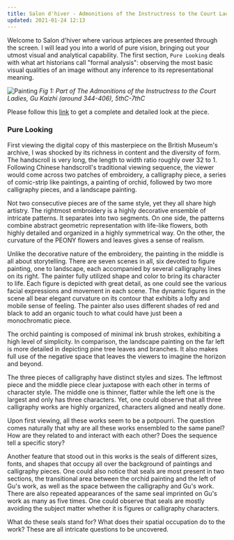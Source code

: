 ```yaml
---
title: Salon d'hiver - Admonitions of the Instructress to the Court Ladies
updated: 2021-01-24 12:13
---
```



Welcome to Salon d'hiver where various artpieces are presented through the screen. I will lead you into a world of pure vision, bringing out your utmost visual and analytical capability. The first section, `Pure Looking` deals with what art historians call "formal analysis": observing the most basic visual qualities of an image without any inference to its representational meaning.

![Painting](https://lh3.googleusercontent.com/joqNC1MPWjjPRPeqEnMsURxE0G1VaUQBgeqE7-Rg-xg0P48O8npxnrWXyRV9c9doZ5M30vXQmIJT9TvOW3LhMHdHUBFd=s2048)
*Fig 1: Part of The Admonitions of the Instructress to the Court Ladies, Gu Kaizhi (around 344-406), 5thC-7thC*

Please follow this [link](https://www.britishmuseum.org/collection/object/A_1903-0408-0-1) to get a complete and detailed look at the piece.

<div class="divider"></div>

### Pure Looking 

First viewing the digital copy of this masterpiece on the British Museum's archive, I was shocked by its richness in content and the diversity of form. The handscroll is very long, the length to width ratio roughly over 32 to 1. Following Chinese handscroll's traditional viewing sequence, the viewer would come across two patches of embroidery, a calligraphy piece, a series of comic-strip like paintings, a painting of orchid, followed by two more calligraphy pieces, and a landscape painting. 

Not two consecutive pieces are of the same style, yet they all share high artistry. The rightmost embroidery is a highly decorative ensemble of intricate patterns. It separates into two segments. On one side, the patterns combine abstract geometric representation with life-like flowers, both highly detailed and organized in a highly symmetrical way. On the other, the curvature of the PEONY flowers and leaves gives a sense of realism. 

Unlike the decorative nature of the embroidery, the painting in the middle is all about storytelling. There are seven scenes in all, six devoted to figure painting, one to landscape, each accompanied by several calligraphy lines on its right. The painter fully utilized shape and color to bring its character to life. Each figure is depicted with great detail, as one could see the various facial expressions and movement in each scene. The dynamic figures in the scene all bear elegant curvature on its contour that exhibits a lofty and mobile sense of feeling. The painter also uses different shades of red and black to add an organic touch to what could have just been a monochromatic piece.

The orchid painting is composed of minimal ink brush strokes, exhibiting a high level of simplicity. In comparison, the landscape painting on the far left is more detailed in depicting pine tree leaves and branches. It also makes full use of the negative space that leaves the viewers to imagine the horizon and beyond. 

The three pieces of calligraphy have distinct styles and sizes. The leftmost piece and the middle piece clear juxtapose with each other in terms of character style. The middle one is thinner, flatter while the left one is the largest and only has three characters. Yet, one could observe that all three calligraphy works are highly organized, characters aligned and neatly done.

Upon first viewing, all these works seem to be a potpourri. The question comes naturally that why are all these works ensembled to the same panel? How are they related to and interact with each other? Does the sequence tell a specific story? 


Another feature that stood out in this works is the seals of different sizes, fonts, and shapes that occupy all over the background of paintings and calligraphy pieces. One could also notice that seals are most present in two sections, the transitional area between the orchid painting and the left of Gu's work, as well as the space between the calligraphy and Gu's work. There are also repeated appearances of the same seal imprinted on Gu's work as many as five times. One could observe that seals are mostly avoiding the subject matter whether it is figures or calligraphy characters. 

What do these seals stand for? What does their spatial occupation do to the work? These are all intricate questions to be uncovered.



 







